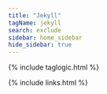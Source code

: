 ```yaml
---
title: "Jekyll"
tagName: jekyll
search: exclude
sidebar: home_sidebar
hide_sidebar: true
---
```


{% include taglogic.html %}

{% include links.html %}
